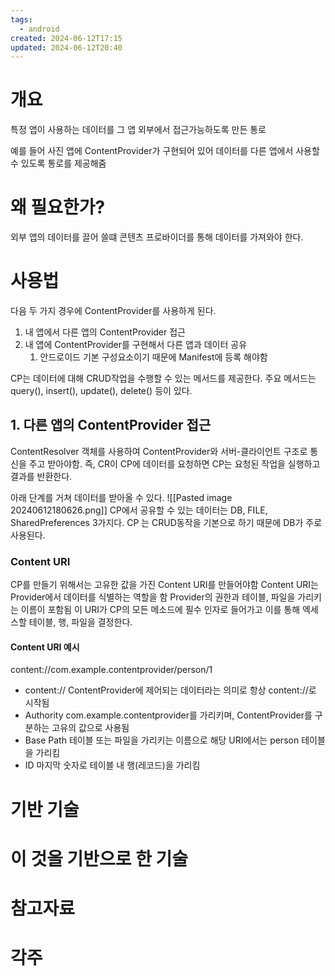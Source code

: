 ```yaml
---
tags:
  - android
created: 2024-06-12T17:15
updated: 2024-06-12T20:40
---
```

# 개요
특정 앱이 사용하는 데이터를 그 앱 외부에서 접근가능하도록 만든 통로

예를 들어 사진 앱에 ContentProvider가 구현되어 있어 데이터를 다른 앱에서 사용할 수 있도록 통로를 제공해줌

# 왜 필요한가?
외부 앱의 데이터를 끌어 쓸떄 콘텐츠 프로바이더를 통해 데이터를 가져와야 한다.

# 사용법
다음 두 가지 경우에 ContentProvider를 사용하게 된다.
1. 내 앱에서 다른 앱의 ContentProvider 접근
2. 내 앱에 ContentProvider를 구현해서 다른 앱과 데이터 공유
	1. 안드로이드 기본 구성요소이기 때문에 Manifest에 등록 해야함

CP는 데이터에 대해 CRUD작업을 수행할 수 있는 메서드를 제공한다. 주요 메서드는 query(), insert(), update(), delete() 등이 있다.
## 1. 다른 앱의 ContentProvider 접근
ContentResolver 객체를 사용하여 ContentProvider와 서버-클라이언트 구조로 통신을 주고 받아야함. 즉, CR이 CP에 데이터를 요청하면 CP는 요청된 작업을 실행하고 결과를 반환한다.

아래 단계를 거쳐 데이터를 받아올 수 있다.
![[Pasted image 20240612180626.png]]
CP에서 공유할 수 있는 데이터는 DB, FILE, SharedPreferences 3가지다. CP 는 CRUD동작을 기본으로 하기 때문에 DB가 주로 사용된다.

### Content URI
CP를 만들기 위해서는 고유한 값을 가진 Content URI를 만들어야함
Content URI는 Provider에서 데이터를 식별하는 역할을 함
Provider의 권한과 테이블, 파일을 가리키는 이름이 포함됨
이 URI가 CP의 모든 메소드에 필수 인자로 들어가고 이를 통해 엑세스할 테이블, 행, 파일을 결정한다.
#### Content URI 예시
 content://com.example.contentprovider/person/1
-  content://
    ContentProvider에 제어되는 데이터라는 의미로 항상 content://로 시작됨  
-  Authority
    com.example.contentprovider를 가리키며, ContentProvider를 구분하는 고유의 값으로 사용됨  
- Base Path
    테이블 또는 파일을 가리키는 이름으로 해당 URI에서는 person 테이블을 가리킴  
- ID
    마지막 숫자로 테이블 내 행(레코드)을 가리킴
# 기반 기술

# 이 것을 기반으로 한 기술

# 참고자료

# 각주